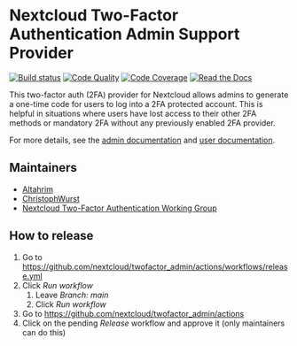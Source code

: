 # Nextcloud Two-Factor Authentication Admin Support Provider

[![Build status](https://github.com/ChristophWurst/twofactor_admin/actions/workflows/test.yml/badge.svg)](https://github.com/ChristophWurst/twofactor_admin/actions/workflows/test.yml)
[![Code Quality](https://scrutinizer-ci.com/g/ChristophWurst/twofactor_admin/badges/quality-score.png?b=master)](https://scrutinizer-ci.com/g/ChristophWurst/twofactor_admin/?branch=master)
[![Code Coverage](https://scrutinizer-ci.com/g/ChristophWurst/twofactor_admin/badges/coverage.png?b=master)](https://scrutinizer-ci.com/g/ChristophWurst/twofactor_admin/?branch=master)
[![Read the Docs](https://img.shields.io/readthedocs/nextcloud-twofactor-admin.svg)](https://nextcloud-twofactor-admin.readthedocs.io/en/latest/)

This two-factor auth (2FA) provider for Nextcloud allows admins to generate a one-time
code for users to log into a 2FA protected account. This is helpful in situations where
users have lost access to their other 2FA methods or mandatory 2FA without any previously
enabled 2FA provider.

For more details, see the [admin documentation] and [user documentation].

## Maintainers

* [Altahrim](https://github.com/Altahrim)
* [ChristophWurst](https://github.com/ChristophWurst)
* [Nextcloud Two-Factor Authentication Working Group](https://github.com/nextcloud/wg-two-factor-authentication#members)

[admin documentation]: https://nextcloud-twofactor-admin.readthedocs.io/en/latest/Admin%20Documentation/
[user documentation]: https://nextcloud-twofactor-admin.readthedocs.io/en/latest/User%20Documentation/

## How to release

1) Go to https://github.com/nextcloud/twofactor_admin/actions/workflows/release.yml
2) Click *Run workflow*
   1) Leave *Branch: main*
   2) Click *Run workflow*
3) Go to https://github.com/nextcloud/twofactor_admin/actions
4) Click on the pending *Release* workflow and approve it (only maintainers can do this)
